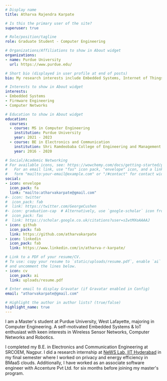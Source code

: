 ```yaml
---
# Display name
title: Atharva Rajendra Karpate 

# Is this the primary user of the site?
superuser: true

# Role/position/tagline
role: Graduate Student - Computer Engineering

# Organizations/Affiliations to show in About widget
organizations:
- name: Purdue University
  url: https://www.purdue.edu/

# Short bio (displayed in user profile at end of posts)
bio: My research interests include Embedded Systems, Internet of Things and Wireless Sensor Networks.

# Interests to show in About widget
interests:
- Embedded Systems
- Firmware Engineering
- Computer Networks

# Education to show in About widget
education:
  courses:
  - course: MS in Computer Engineering
    institution: Purdue University
    year: 2021 - 2023
  - course: BE in Electronics and Communication
    institution: Shri Ramdeobaba College of Engineering and Management
    year: 2016 - 2020

# Social/Academic Networking
# For available icons, see: https://wowchemy.com/docs/getting-started/page-builder/#icons
#   For an email link, use "fas" icon pack, "envelope" icon, and a link in the
#   form "mailto:your-email@example.com" or "/#contact" for contact widget.
social:
- icon: envelope
  icon_pack: fa
  link: "mailto:atharvakarpate@gmail.com"
#- icon: twitter
#  icon_pack: fab
#  link: https://twitter.com/GeorgeCushen
#- icon: graduation-cap  # Alternatively, use `google-scholar` icon from `ai` icon pack
#  icon_pack: fas
#  link: https://scholar.google.co.uk/citations?user=sIwtMXoAAAAJ
- icon: github
  icon_pack: fab
  link: https://github.com/atharvakarpate
- icon: linkedin
  icon_pack: fab
  link: https://www.linkedin.com/in/atharva-r-karpate/

# Link to a PDF of your resume/CV.
# To use: copy your resume to `static/uploads/resume.pdf`, enable `ai` icons in `params.toml`, 
# and uncomment the lines below.
- icon: cv
  icon_pack: ai
  link: uploads/resume.pdf

# Enter email to display Gravatar (if Gravatar enabled in Config)
email: "atharvakarpate@gmail.com"

# Highlight the author in author lists? (true/false)
highlight_name: true
---
```


I am a Master's student at Purdue University, West Lafayette, majoring in Computer Engineering. A self-motivated Embedded Systems & IoT enthusiast with keen interests in Wireless Sensor Networks, Computer Networks and Robotics.

I completed my B.E. in Electronics and Communication Engineering at SRCOEM, Nagpur. I did a research internship at [NeWS Lab, IIT Hyderabad](https://newslab.iith.ac.in/index.html) in my final semester where I worked on privacy and energy efficiency in BMaaS clouds.  Additionally, I have worked as an associate software engineer with Accenture Pvt Ltd. for six months before joining my master's program. 

<!--- {{< icon name="download" pack="fas" >}} Download my {{< staticref "uploads/demo_resume.pdf" "newtab" >}}resumé{{< /staticref >}}. -->

